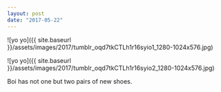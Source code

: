```yaml
---
layout: post
date: "2017-05-22"
---
```


![yo yo]({{ site.baseurl }}/assets/images/2017/tumblr_oqd7tkCTLh1r16syio1_1280-1024x576.jpg)

![yo yo]({{ site.baseurl }}/assets/images/2017/tumblr_oqd7tkCTLh1r16syio2_1280-1024x576.jpg)

Boi has not one but two pairs of new shoes.
